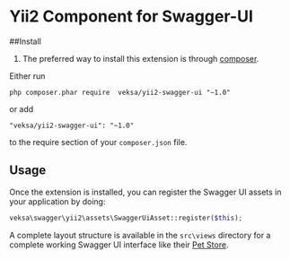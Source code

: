 # Yii2 Component for Swagger-UI

##Install
1. The preferred way to install this extension is through [composer](http://getcomposer.org/download/).

Either run

```
php composer.phar require  veksa/yii2-swagger-ui "~1.0"
```

or add

```
"veksa/yii2-swagger-ui": "~1.0"
```

to the require section of your `composer.json` file.

## Usage

Once the extension is installed, you can register the Swagger UI assets in your application by doing:

```php
veksa\swagger\yii2\assets\SwaggerUiAsset::register($this);
```

A complete layout structure is available in the `src\views` directory for a complete working Swagger UI interface like their [Pet Store](http://petstore.swagger.io/).
